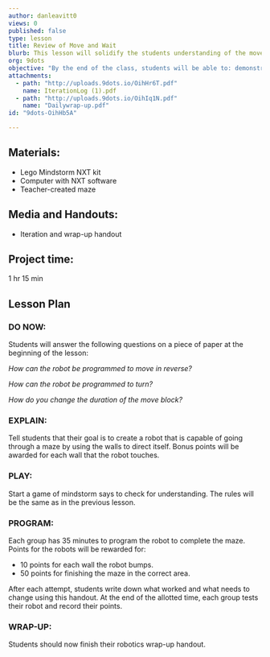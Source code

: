 ```yaml
---
author: danleavitt0
views: 0
published: false
type: lesson
title: Review of Move and Wait
blurb: This lesson will solidify the students understanding of the move block and challenged them to move the robot through a maze.
org: 9dots
objective: "By the end of the class, students will be able to: demonstrate learning by using the move and wait blocks to move a robot through the maze."
attachments: 
  - path: "http://uploads.9dots.io/OihHr6T.pdf"
    name: IterationLog (1).pdf
  - path: "http://uploads.9dots.io/OihIq1N.pdf"
    name: "Dailywrap-up.pdf"
id: "9dots-OihHb5A"

---
```


## Materials:
- Lego Mindstorm NXT kit
- Computer with NXT software
- Teacher-created maze

## Media and Handouts:
- Iteration and wrap-up handout

## Project time:
1 hr 15 min

## Lesson Plan

### DO NOW:
Students will answer the following questions on a piece of paper at the beginning of the lesson:

_How can the robot be programmed to move in reverse?_

_How can the robot be programmed to turn?_

_How do you change the duration of the move block?_


### EXPLAIN:
Tell students that their goal is to create a robot that is capable of going through a maze by using the walls to direct itself. Bonus points will be awarded for each wall that the robot touches.

### PLAY:
Start a game of mindstorm says to check for understanding.  The rules will be the same as in the previous lesson.


### PROGRAM:
Each group has 35 minutes to program the robot to complete the maze. Points for the robots will be rewarded for:
- 10 points for each wall the robot bumps.
- 50 points for finishing the maze in the correct area.

After each attempt, students write down what worked and what needs to change using this handout. At the end of the allotted time, each group tests their robot and record their points.

### WRAP-UP:
Students should now finish their robotics wrap-up handout.
